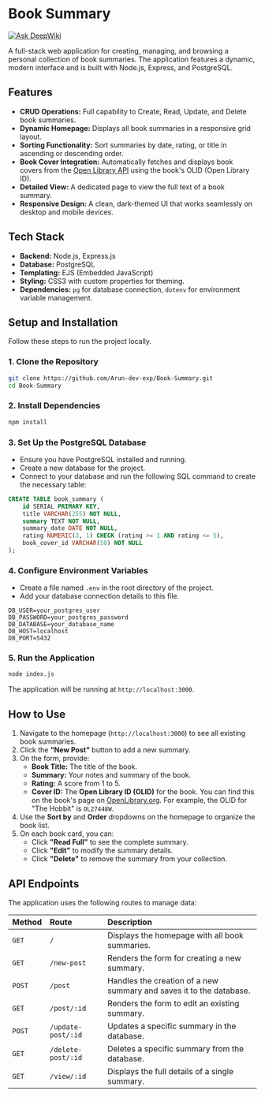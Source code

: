 # Book Summary
[![Ask DeepWiki](https://devin.ai/assets/askdeepwiki.png)](https://deepwiki.com/Arun-dev-exp/Book-Summary.git)

A full-stack web application for creating, managing, and browsing a personal collection of book summaries. The application features a dynamic, modern interface and is built with Node.js, Express, and PostgreSQL.

## Features

-   **CRUD Operations:** Full capability to Create, Read, Update, and Delete book summaries.
-   **Dynamic Homepage:** Displays all book summaries in a responsive grid layout.
-   **Sorting Functionality:** Sort summaries by date, rating, or title in ascending or descending order.
-   **Book Cover Integration:** Automatically fetches and displays book covers from the [Open Library API](https://openlibrary.org/dev/docs/api/covers) using the book's OLID (Open Library ID).
-   **Detailed View:** A dedicated page to view the full text of a book summary.
-   **Responsive Design:** A clean, dark-themed UI that works seamlessly on desktop and mobile devices.

## Tech Stack

-   **Backend:** Node.js, Express.js
-   **Database:** PostgreSQL
-   **Templating:** EJS (Embedded JavaScript)
-   **Styling:** CSS3 with custom properties for theming.
-   **Dependencies:** `pg` for database connection, `dotenv` for environment variable management.

## Setup and Installation

Follow these steps to run the project locally.

### 1. Clone the Repository

```bash
git clone https://github.com/Arun-dev-exp/Book-Summary.git
cd Book-Summary
```

### 2. Install Dependencies

```bash
npm install
```

### 3. Set Up the PostgreSQL Database

-   Ensure you have PostgreSQL installed and running.
-   Create a new database for the project.
-   Connect to your database and run the following SQL command to create the necessary table:

```sql
CREATE TABLE book_summary (
    id SERIAL PRIMARY KEY,
    title VARCHAR(255) NOT NULL,
    summary TEXT NOT NULL,
    summary_date DATE NOT NULL,
    rating NUMERIC(3, 1) CHECK (rating >= 1 AND rating <= 5),
    book_cover_id VARCHAR(50) NOT NULL
);
```

### 4. Configure Environment Variables

-   Create a file named `.env` in the root directory of the project.
-   Add your database connection details to this file.

```env
DB_USER=your_postgres_user
DB_PASSWORD=your_postgres_password
DB_DATABASE=your_database_name
DB_HOST=localhost
DB_PORT=5432
```

### 5. Run the Application

```bash
node index.js
```

The application will be running at `http://localhost:3000`.

## How to Use

1.  Navigate to the homepage (`http://localhost:3000`) to see all existing book summaries.
2.  Click the **"New Post"** button to add a new summary.
3.  On the form, provide:
    *   **Book Title:** The title of the book.
    *   **Summary:** Your notes and summary of the book.
    *   **Rating:** A score from 1 to 5.
    *   **Cover ID:** The **Open Library ID (OLID)** for the book. You can find this on the book's page on [OpenLibrary.org](https://openlibrary.org). For example, the OLID for "The Hobbit" is `OL27448W`.
4.  Use the **Sort by** and **Order** dropdowns on the homepage to organize the book list.
5.  On each book card, you can:
    *   Click **"Read Full"** to see the complete summary.
    *   Click **"Edit"** to modify the summary details.
    *   Click **"Delete"** to remove the summary from your collection.

## API Endpoints

The application uses the following routes to manage data:

| Method | Route                  | Description                                                        |
| :----- | :--------------------- | :----------------------------------------------------------------- |
| `GET`  | `/`                    | Displays the homepage with all book summaries.                     |
| `GET`  | `/new-post`            | Renders the form for creating a new summary.                       |
| `POST` | `/post`                | Handles the creation of a new summary and saves it to the database. |
| `GET`  | `/post/:id`            | Renders the form to edit an existing summary.                      |
| `POST` | `/update-post/:id`     | Updates a specific summary in the database.                        |
| `GET`  | `/delete-post/:id`     | Deletes a specific summary from the database.                      |
| `GET`  | `/view/:id`            | Displays the full details of a single summary.                     |
